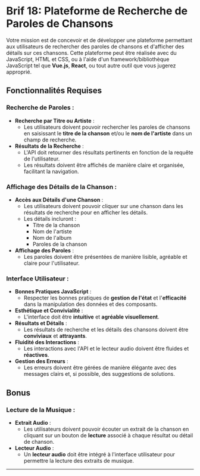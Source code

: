 # Brif 18: Plateforme de Recherche de Paroles de Chansons

Votre mission est de concevoir et de développer une plateforme permettant aux utilisateurs de rechercher des paroles de chansons et d'afficher des détails sur ces chansons. Cette plateforme peut être réalisée avec du JavaScript, HTML et CSS, ou à l'aide d'un framework/bibliothèque JavaScript tel que **Vue.js**, **React**, ou tout autre outil que vous jugerez approprié.

## Fonctionnalités Requises

### Recherche de Paroles :
- **Recherche par Titre ou Artiste** : 
  - Les utilisateurs doivent pouvoir rechercher les paroles de chansons en saisissant le **titre de la chanson** et/ou le **nom de l'artiste** dans un champ de recherche.
- **Résultats de la Recherche** :
  - L'API doit retourner des résultats pertinents en fonction de la requête de l'utilisateur.
  - Les résultats doivent être affichés de manière claire et organisée, facilitant la navigation.

### Affichage des Détails de la Chanson :
- **Accès aux Détails d'une Chanson** :
  - Les utilisateurs doivent pouvoir cliquer sur une chanson dans les résultats de recherche pour en afficher les détails.
  - Les détails incluront :
    - Titre de la chanson
    - Nom de l'artiste
    - Nom de l'album
    - Paroles de la chanson
- **Affichage des Paroles** :
  - Les paroles doivent être présentées de manière lisible, agréable et claire pour l'utilisateur.

### Interface Utilisateur :
- **Bonnes Pratiques JavaScript** : 
  - Respecter les bonnes pratiques de **gestion de l'état** et l'**efficacité** dans la manipulation des données et des composants.
- **Esthétique et Convivialité** : 
  - L'interface doit être **intuitive** et **agréable visuellement**.
- **Résultats et Détails** :
  - Les résultats de recherche et les détails des chansons doivent être **conviviaux** et **attrayants**.
- **Fluidité des Interactions** : 
  - Les interactions avec l'API et le lecteur audio doivent être fluides et **réactives**.
- **Gestion des Erreurs** :
  - Les erreurs doivent être gérées de manière élégante avec des messages clairs et, si possible, des suggestions de solutions.

## Bonus

### Lecture de la Musique :
- **Extrait Audio** :
  - Les utilisateurs doivent pouvoir écouter un extrait de la chanson en cliquant sur un bouton de **lecture** associé à chaque résultat ou détail de chanson.
- **Lecteur Audio** :
  - Un **lecteur audio** doit être intégré à l'interface utilisateur pour permettre la lecture des extraits de musique.

---

